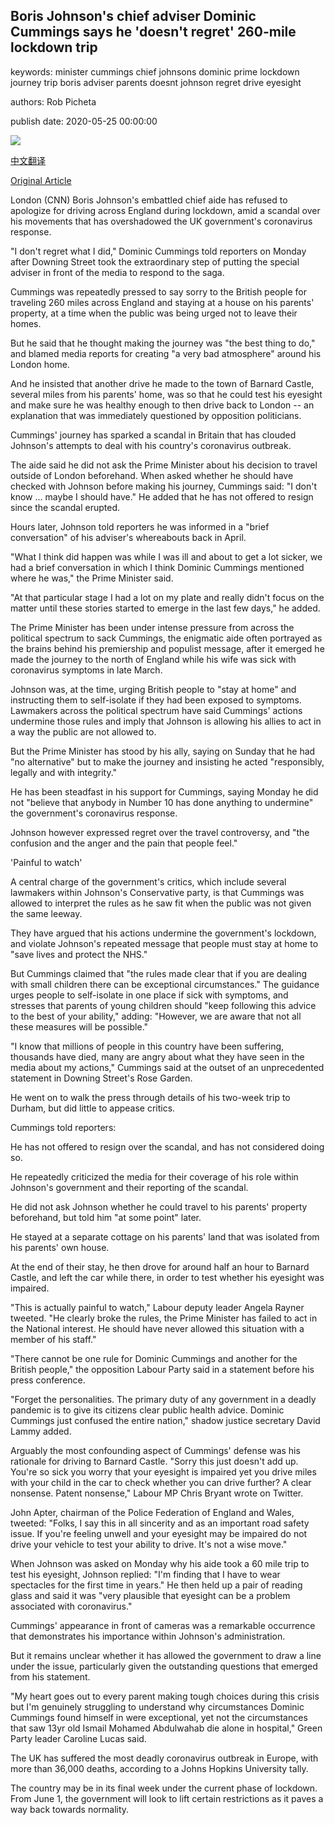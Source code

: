 ## Boris Johnson's chief adviser Dominic Cummings says he 'doesn't regret' 260-mile lockdown trip

keywords: minister cummings chief johnsons dominic prime lockdown journey trip boris adviser parents doesnt johnson regret drive eyesight

authors: Rob Picheta

publish date: 2020-05-25 00:00:00

![](https://cdn.cnn.com/cnnnext/dam/assets/200525132839-01-dominic-cummings-0524-super-tease.jpg)

[中文翻译](Boris%20Johnson%27s%20chief%20adviser%20Dominic%20Cummings%20says%20he%20%27doesn%27t%20regret%27%20260-mile%20lockdown%20trip_zh.md)

[Original Article](https://edition.cnn.com/2020/05/25/uk/dominic-cummings-uk-coronavirus-statement-gbr-intl/index.html)

London (CNN) Boris Johnson's embattled chief aide has refused to apologize for driving across England during lockdown, amid a scandal over his movements that has overshadowed the UK government's coronavirus response.

"I don't regret what I did," Dominic Cummings told reporters on Monday after Downing Street took the extraordinary step of putting the special adviser in front of the media to respond to the saga.

Cummings was repeatedly pressed to say sorry to the British people for traveling 260 miles across England and staying at a house on his parents' property, at a time when the public was being urged not to leave their homes.

But he said that he thought making the journey was "the best thing to do," and blamed media reports for creating "a very bad atmosphere" around his London home.

And he insisted that another drive he made to the town of Barnard Castle, several miles from his parents' home, was so that he could test his eyesight and make sure he was healthy enough to then drive back to London -- an explanation that was immediately questioned by opposition politicians.

Cummings' journey has sparked a scandal in Britain that has clouded Johnson's attempts to deal with his country's coronavirus outbreak.

The aide said he did not ask the Prime Minister about his decision to travel outside of London beforehand. When asked whether he should have checked with Johnson before making his journey, Cummings said: "I don't know ... maybe I should have." He added that he has not offered to resign since the scandal erupted.

Hours later, Johnson told reporters he was informed in a "brief conversation" of his adviser's whereabouts back in April.

"What I think did happen was while I was ill and about to get a lot sicker, we had a brief conversation in which I think Dominic Cummings mentioned where he was," the Prime Minister said.

"At that particular stage I had a lot on my plate and really didn't focus on the matter until these stories started to emerge in the last few days," he added.

The Prime Minister has been under intense pressure from across the political spectrum to sack Cummings, the enigmatic aide often portrayed as the brains behind his premiership and populist message, after it emerged he made the journey to the north of England while his wife was sick with coronavirus symptoms in late March.

Johnson was, at the time, urging British people to "stay at home" and instructing them to self-isolate if they had been exposed to symptoms. Lawmakers across the political spectrum have said Cummings' actions undermine those rules and imply that Johnson is allowing his allies to act in a way the public are not allowed to.

But the Prime Minister has stood by his ally, saying on Sunday that he had "no alternative" but to make the journey and insisting he acted "responsibly, legally and with integrity."

He has been steadfast in his support for Cummings, saying Monday he did not "believe that anybody in Number 10 has done anything to undermine" the government's coronavirus response.

Johnson however expressed regret over the travel controversy, and "the confusion and the anger and the pain that people feel."

'Painful to watch'

A central charge of the government's critics, which include several lawmakers within Johnson's Conservative party, is that Cummings was allowed to interpret the rules as he saw fit when the public was not given the same leeway.

They have argued that his actions undermine the government's lockdown, and violate Johnson's repeated message that people must stay at home to "save lives and protect the NHS."

But Cummings claimed that "the rules made clear that if you are dealing with small children there can be exceptional circumstances." The guidance urges people to self-isolate in one place if sick with symptoms, and stresses that parents of young children should "keep following this advice to the best of your ability," adding: "However, we are aware that not all these measures will be possible."

"I know that millions of people in this country have been suffering, thousands have died, many are angry about what they have seen in the media about my actions," Cummings said at the outset of an unprecedented statement in Downing Street's Rose Garden.

He went on to walk the press through details of his two-week trip to Durham, but did little to appease critics.

Cummings told reporters:

He has not offered to resign over the scandal, and has not considered doing so.

He repeatedly criticized the media for their coverage of his role within Johnson's government and their reporting of the scandal.

He did not ask Johnson whether he could travel to his parents' property beforehand, but told him "at some point" later.

He stayed at a separate cottage on his parents' land that was isolated from his parents' own house.

At the end of their stay, he then drove for around half an hour to Barnard Castle, and left the car while there, in order to test whether his eyesight was impaired.

"This is actually painful to watch," Labour deputy leader Angela Rayner tweeted. "He clearly broke the rules, the Prime Minister has failed to act in the National interest. He should have never allowed this situation with a member of his staff."

"There cannot be one rule for Dominic Cummings and another for the British people," the opposition Labour Party said in a statement before his press conference.

"Forget the personalities. The primary duty of any government in a deadly pandemic is to give its citizens clear public health advice. Dominic Cummings just confused the entire nation," shadow justice secretary David Lammy added.

Arguably the most confounding aspect of Cummings' defense was his rationale for driving to Barnard Castle. "Sorry this just doesn't add up. You're so sick you worry that your eyesight is impaired yet you drive miles with your child in the car to check whether you can drive further? A clear nonsense. Patent nonsense," Labour MP Chris Bryant wrote on Twitter.

John Apter, chairman of the Police Federation of England and Wales, tweeted: "Folks, I say this in all sincerity and as an important road safety issue. If you're feeling unwell and your eyesight may be impaired do not drive your vehicle to test your ability to drive. It's not a wise move."

When Johnson was asked on Monday why his aide took a 60 mile trip to test his eyesight, Johnson replied: "I'm finding that I have to wear spectacles for the first time in years." He then held up a pair of reading glass and said it was "very plausible that eyesight can be a problem associated with coronavirus."

Cummings' appearance in front of cameras was a remarkable occurrence that demonstrates his importance within Johnson's administration.

But it remains unclear whether it has allowed the government to draw a line under the issue, particularly given the outstanding questions that emerged from his statement.

"My heart goes out to every parent making tough choices during this crisis but I'm genuinely struggling to understand why circumstances Dominic Cummings found himself in were exceptional, yet not the circumstances that saw 13yr old Ismail Mohamed Abdulwahab die alone in hospital," Green Party leader Caroline Lucas said.

The UK has suffered the most deadly coronavirus outbreak in Europe, with more than 36,000 deaths, according to a Johns Hopkins University tally.

The country may be in its final week under the current phase of lockdown. From June 1, the government will look to lift certain restrictions as it paves a way back towards normality.